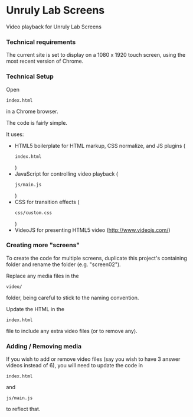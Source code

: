 # Unruly Lab Screens
Video playback for Unruly Lab Screens

### Technical requirements

The current site is set to display on a 1080 x 1920 touch screen, using the most recent version of Chrome.

### Technical Setup

Open <pre><code>index.html</code></pre> in a Chrome browser.

The code is fairly simple. 

It uses: 

- HTML5 boilerplate for HTML markup, CSS normalize, and JS plugins (<pre><code>index.html</code></pre>)
- JavaScript for controlling video playback (<pre><code>js/main.js</code></pre>)
- CSS for transition effects (<pre><code>css/custom.css</code></pre>)
- VideoJS for presenting HTML5 video (http://www.videojs.com/)

### Creating more "screens"

To create the code for multiple screens, duplicate this project's containing folder and rename the folder (e.g. "screen02").

Replace any media files in the <pre><code>video/</code></pre> folder, being careful to stick to the naming convention.

Update the HTML in the <pre><code>index.html</code></pre> file to include any extra video files (or to remove any).

### Adding / Removing media

If you wish to add or remove video files (say you wish to have 3 answer videos instead of 6), you will need to update the code in <pre><code>index.html</code></pre> and <pre><code>js/main.js</code></pre> to reflect that.